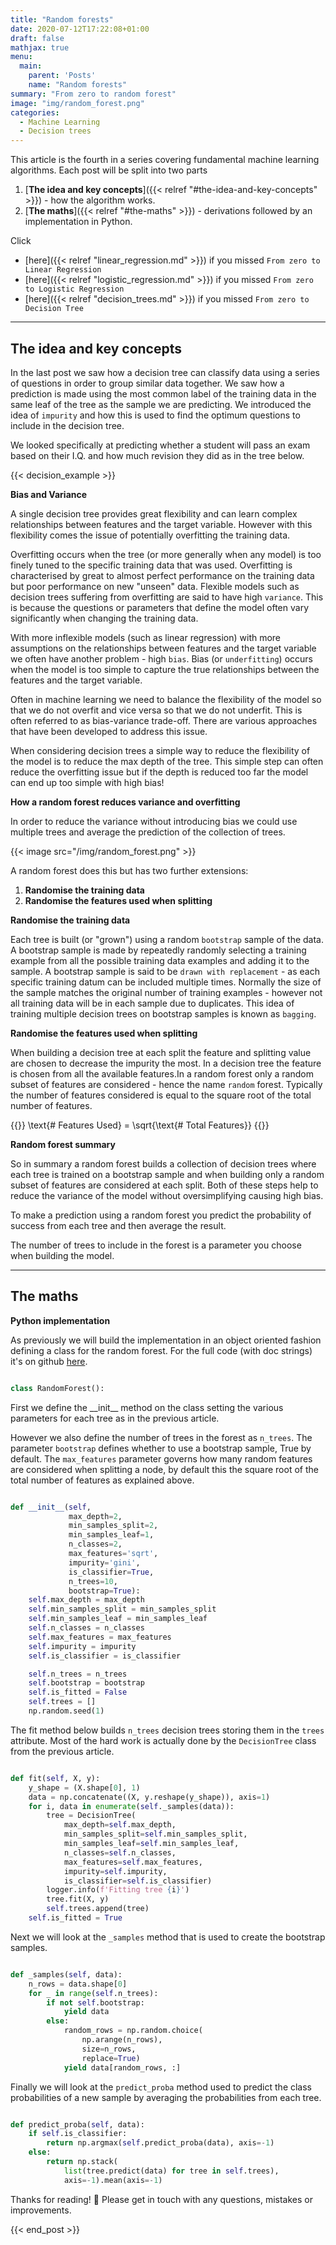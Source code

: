 ```yaml
---
title: "Random forests"
date: 2020-07-12T17:22:08+01:00
draft: false
mathjax: true
menu:
  main:
    parent: 'Posts'
    name: "Random forests"
summary: "From zero to random forest"
image: "img/random_forest.png"
categories:
  - Machine Learning
  - Decision trees
---
```



This article is the fourth in a series covering fundamental machine learning algorithms. Each post will be split into two parts
  1. [**The idea and key concepts**]({{< relref "#the-idea-and-key-concepts" >}})
    - how the algorithm works.
  2. [**The maths**]({{< relref "#the-maths" >}})
    - derivations followed by an implementation in Python.

Click
- [here]({{< relref "linear_regression.md" >}}) if you missed `From zero to Linear Regression`
- [here]({{< relref "logistic_regression.md" >}}) if you missed `From zero to Logistic Regression`
- [here]({{< relref "decision_trees.md" >}}) if you missed `From zero to Decision Tree`

---

## The idea and key concepts


In the last post we saw how a decision tree can classify data using a series of questions in order to group similar data together. We saw how a prediction is made using the most common label of the training data in the same leaf of the tree as the sample we are predicting. We introduced the idea of `impurity` and how this is used to find the optimum questions to include in the decision tree.

We looked specifically at predicting whether a student will pass an exam based on their I.Q. and how much revision they did as in the tree below.

{{< decision_example >}}


**Bias and Variance**

A single decision tree provides great flexibility and can learn complex relationships between features and the target variable. However with this flexibility comes the issue of potentially overfitting the training data.

Overfitting occurs when the tree (or more generally when any model) is too finely tuned to the specific training data that was used. Overfitting is characterised by great to almost perfect performance on the training data but poor performance on new "unseen" data. Flexible models such as decision trees suffering from overfitting are said to have high `variance`. This is because the questions or parameters that define the model often vary significantly when changing the training data.

With more inflexible models (such as linear regression) with more assumptions on the relationships between features and the target variable we often have another problem - high `bias`. Bias (or `underfitting`) occurs when the model is too simple to capture the true relationships between the features and the target variable.

Often in machine learning we need to balance the flexibility of the model so that we do not overfit and vice versa so that we do not underfit. This is often referred to as bias-variance trade-off. There are various approaches that have been developed to address this issue.

When considering decision trees a simple way to reduce the flexibility of the model is to reduce the max depth of the tree. This simple step can often reduce the overfitting issue but if the depth is reduced too far the model can end up too simple with high bias!


**How a random forest reduces variance and overfitting**

In order to reduce the variance without introducing bias we could use multiple trees and average the prediction of the collection of trees.

{{< image src="/img/random_forest.png" >}}

A random forest does this but has two further extensions:

  1. **Randomise the training data**
  2. **Randomise the features used when splitting**


**Randomise the training data**

Each tree is built (or "grown") using a random `bootstrap` sample of the data. A bootstrap sample is made by repeatedly randomly selecting a training example from all the possible training data examples and adding it to the sample. A bootstrap sample is said to be `drawn with replacement` - as each specific training datum can be included multiple times. Normally the size of the sample matches the original number of training examples - however not all training data will be in each sample due to duplicates. This idea of training multiple decision trees on bootstrap samples is known as `bagging`.


**Randomise the features used when splitting**

When building a decision tree at each split the feature and splitting value are chosen to decrease the impurity the most. In a decision tree the feature is chosen from all the available features.In a random forest only a random subset of features are considered - hence the name `random` forest. Typically the number of features considered is equal to the square root of the total number of features.

{{<formula class="responsive-math-2">}}
\text{# Features Used} = \sqrt{\text{# Total Features}}
{{</formula>}}


**Random forest summary**

So in summary a random forest builds a collection of decision trees where each tree is trained on a bootstrap sample and when building only a random subset of features are considered at each split. Both of these steps help to reduce the variance of the model without oversimplifying causing high bias.

To make a prediction using a random forest you predict the probability of success from each tree and then average the result.

The number of trees to include in the forest is a parameter you choose when building the model.


---

## The maths


**Python implementation**

As previously we will build the implementation in an object oriented fashion defining a class for the random forest. For the full code (with doc strings) it's on github [here](https://github.com/simonwardjones/machine_learning/blob/master/machine_learning/random_forest.py).

```python

class RandomForest():

```

First we define the \_\_init\_\_ method on the class setting the various parameters for each tree as in the previous article. 


However we also define the number of trees in the forest as `n_trees`. The parameter `bootstrap` defines whether to use a bootstrap sample, True by default. The `max_features` parameter governs how many random features are considered when splitting a node, by default this the square root of the total number of features as explained above.


```python

def __init__(self,
             max_depth=2,
             min_samples_split=2,
             min_samples_leaf=1,
             n_classes=2,
             max_features='sqrt',
             impurity='gini',
             is_classifier=True,
             n_trees=10,
             bootstrap=True):
    self.max_depth = max_depth
    self.min_samples_split = min_samples_split
    self.min_samples_leaf = min_samples_leaf
    self.n_classes = n_classes
    self.max_features = max_features
    self.impurity = impurity
    self.is_classifier = is_classifier

    self.n_trees = n_trees
    self.bootstrap = bootstrap
    self.is_fitted = False
    self.trees = []
    np.random.seed(1)

```

The fit method below builds `n_trees` decision trees storing them in the `trees` attribute. Most of the hard work is actually done by the `DecisionTree` class from the previous article.

```python

def fit(self, X, y):
    y_shape = (X.shape[0], 1)
    data = np.concatenate((X, y.reshape(y_shape)), axis=1)
    for i, data in enumerate(self._samples(data)):
        tree = DecisionTree(
            max_depth=self.max_depth,
            min_samples_split=self.min_samples_split,
            min_samples_leaf=self.min_samples_leaf,
            n_classes=self.n_classes,
            max_features=self.max_features,
            impurity=self.impurity,
            is_classifier=self.is_classifier)
        logger.info(f'Fitting tree {i}')
        tree.fit(X, y)
        self.trees.append(tree)
    self.is_fitted = True

```

Next we will look at the `_samples` method that is used to create the bootstrap samples.

```python

def _samples(self, data):
    n_rows = data.shape[0]
    for _ in range(self.n_trees):
        if not self.bootstrap:
            yield data
        else:
            random_rows = np.random.choice(
                np.arange(n_rows),
                size=n_rows,
                replace=True)
            yield data[random_rows, :]

```

Finally we will look at the `predict_proba` method used to predict the class probabilities of a new sample by averaging the probabilities from each tree.

```python

def predict_proba(self, data):
    if self.is_classifier:
        return np.argmax(self.predict_proba(data), axis=-1)
    else:
        return np.stack(
            list(tree.predict(data) for tree in self.trees),
            axis=-1).mean(axis=-1)

```

Thanks for reading! 👏 Please get in touch with any questions, mistakes or improvements.


{{< end_post >}}
